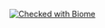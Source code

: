 [![Checked with Biome](https://img.shields.io/badge/Checked_with-Biome-60a5fa?style=flat&logo=biome)](https://biomejs.dev)
